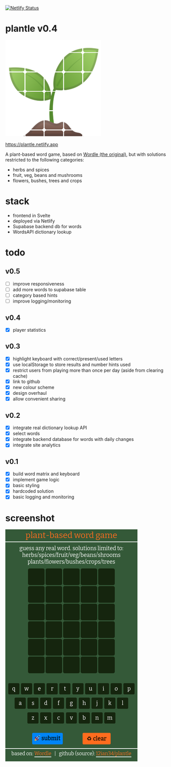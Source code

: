 [![Netlify Status](https://api.netlify.com/api/v1/badges/2c36d7ba-5f25-4840-a2fd-c27d5d2b3736/deploy-status)](https://app.netlify.com/sites/plantle/deploys)

# plantle v0.4

![plantle](public/favicon.png 'plantle')

https://plantle.netlify.app

A plant-based word game, based on [Wordle (the original)](https://www.powerlanguage.co.uk/wordle/), but with solutions restricted to the following categories:

- herbs and spices
- fruit, veg, beans and mushrooms
- flowers, bushes, trees and crops

# stack

- frontend in Svelte
- deployed via Netlify
- Supabase backend db for words
- WordsAPI dictionary lookup

# todo

## v0.5

- [ ] improve responsiveness
- [ ] add more words to supabase table
- [ ] category based hints
- [ ] improve logging/monitoring

## v0.4

- [x] player statistics

## v0.3

- [x] highlight keyboard with correct/present/used letters
- [x] use localStorage to store results and number hints used
- [x] restrict users from playing more than once per day (aside from clearing cache)
- [x] link to github
- [x] new colour scheme
- [x] design overhaul
- [x] allow convenient sharing

## v0.2

- [x] integrate real dictionary lookup API
- [x] select words
- [x] integrate backend database for words with daily changes
- [x] integrate site analytics

## v0.1

- [x] build word matrix and keyboard
- [x] implement game logic
- [x] basic styling
- [x] hardcoded solution
- [x] basic logging and monitoring

# screenshot

![plantle](files/2022-02-08_02-20.png 'plantle')
